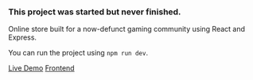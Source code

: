 ### This project was started but never finished. 
Online store built for a now-defunct gaming community using React and Express. 

You can run the project using `npm run dev`.

[Live Demo](http://192.248.188.133:1001/)
[Frontend](https://github.com/RGNGS/shop-frontend)
